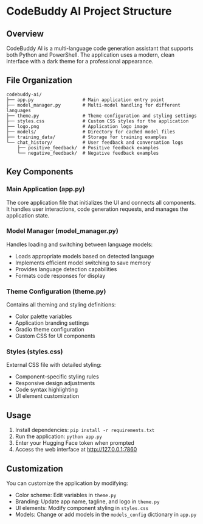 # CodeBuddy AI Project Structure

## Overview

CodeBuddy AI is a multi-language code generation assistant that supports both Python and PowerShell. The application uses a modern, clean interface with a dark theme for a professional appearance.

## File Organization

```
codebuddy-ai/
├── app.py                  # Main application entry point
├── model_manager.py        # Multi-model handling for different languages
├── theme.py                # Theme configuration and styling settings
├── styles.css              # Custom CSS styles for the application
├── logo.png                # Application logo image
├── models/                 # Directory for cached model files
├── training_data/          # Storage for training examples
└── chat_history/           # User feedback and conversation logs
    ├── positive_feedback/  # Positive feedback examples
    └── negative_feedback/  # Negative feedback examples
```

## Key Components

### Main Application (app.py)

The core application file that initializes the UI and connects all components. It handles user interactions, code generation requests, and manages the application state.

### Model Manager (model_manager.py)

Handles loading and switching between language models:
- Loads appropriate models based on detected language
- Implements efficient model switching to save memory
- Provides language detection capabilities
- Formats code responses for display

### Theme Configuration (theme.py)

Contains all theming and styling definitions:
- Color palette variables
- Application branding settings
- Gradio theme configuration
- Custom CSS for UI components

### Styles (styles.css)

External CSS file with detailed styling:
- Component-specific styling rules
- Responsive design adjustments
- Code syntax highlighting
- UI element customization

## Usage

1. Install dependencies: `pip install -r requirements.txt`
2. Run the application: `python app.py`
3. Enter your Hugging Face token when prompted
4. Access the web interface at http://127.0.0.1:7860

## Customization

You can customize the application by modifying:
- Color scheme: Edit variables in `theme.py`
- Branding: Update app name, tagline, and logo in `theme.py`
- UI elements: Modify component styling in `styles.css`
- Models: Change or add models in the `models_config` dictionary in `app.py`
